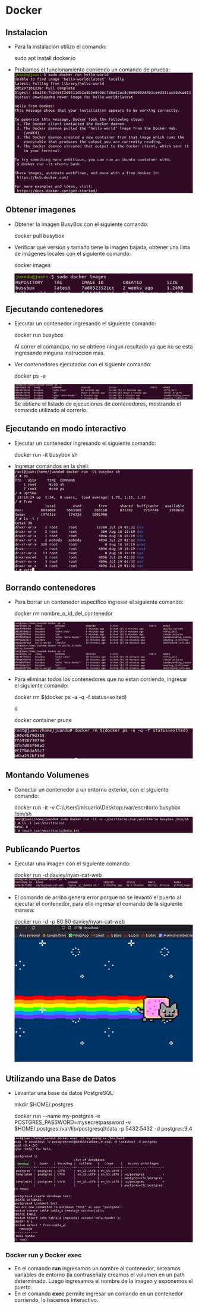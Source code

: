 # Docker
## Instalacion
- Para la instalación utilizo el comando: 
    
    sudo apt  install docker.io
    
- Probamos el funcionamiento corriendo un comando de prueba:
    ![img test instalacion de docker](../imgs/testInstall_docker.png)

## Obtener imagenes 
- Obtener la imagen BusyBox con el siguiente comando:
  
    docker pull busybox

- Verificar qué versión y tamaño tiene la imagen bajada, obtener una lista de
imágenes locales con el siguiente comando:

    docker images
    
    ![img listado de imagenes bajadas](../imgs/docker_images.png)

## Ejecutando contenedores
- Ejecutar un contenedor ingresando el siguiente comando:
  
    docker run busybox

    Al correr el comandpo, no se obtiene ningun resultado ya que no se esta ingresando ninguna instruccion mas.

- Ver contenedores ejecutados con el siguente comando:

    docker ps -a

    ![img listado de contenedores ejecutados](../imgs/dockerps.png)
    Se obtiene el listado de ejecuciones de contenedores, mostrando el comando utilizado al correrlo.

## Ejecutando en modo interactivo
- Ejecutar un contenedor ingresando el siguiente comando:
    
    docker run -it busybox sh

- Ingresar comandos en la shell:
    ![img correr comando en modo interactivo](../imgs/runinteractive.png)

## Borrando contenedores
- Para borrar un contenedor especifico ingresar el siguiente comando:
    
    docker rm nombre_o_id_del_contenedor

    ![img borrar contenedor ejecutado](../imgs/dockerRm.png)

- Para eliminar todos los contenedores que no estan corriendo, ingresar el siguiente comando:
  
    docker rm $(docker ps -a -q -f status=exited)   
   
    ó
    
    docker container prune

     ![img borrar todos los contenedores ejecutados que no estan corriendo](../imgs/dockerRmAll.png)

## Montando Volumenes
- Conectar un contenedor a un entorno exterior, con el siguiente comando:
  
    docker run -it -v C:\Users\misuario\Desktop:/var/escritorio busybox /bin/sh
    ![img montar volumen](../imgs/montarVolume.png)

## Publicando Puertos
- Ejecutar una imagen con el siguiente comando:
    
    docker run -d daviey/nyan-cat-web
    ![img levantar puertos](../imgs/levantarPuertos.png)

- El comando de arriba genera error porque no se levantó el puerto al ejecutar el contenedor, para ello ingresar el comando de la siguiente manera:

    docker run -d -p 80:80 daviey/nyan-cat-web
    ![img levantar puerto con docker](../imgs/runLocalhost.png)

## Utilizando una Base de Datos
- Levantar una base de datos PostgreSQL:

    mkdir $HOME/.postgres
    
    docker run --name my-postgres -e POSTGRES_PASSWORD=mysecretpassword -v $HOME/.postgres:/var/lib/postgresql/data -p 5432:5432 -d postgres:9.4

    ![img usar base de datos](../imgs/usarBaseDato.png)

### Docker run y Docker exec
- En el comando **run** ingresamos un nombre al contenedor, seteamos variables de entorno (la contraseña)y creamos el volumen en un path determinado. Luego ingresamos el nombre de la imagen y exponemos el puerto.
- En el comando **exec** permite ingresar un comando en un contenedor corriendo, lo hacemos interactivo.